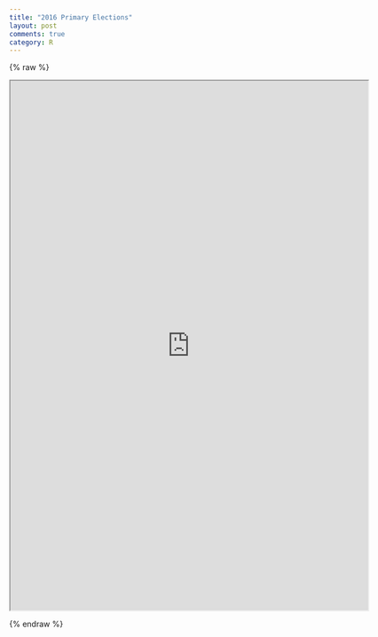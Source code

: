 ```yaml
---
title: "2016 Primary Elections"
layout: post
comments: true
category: R
---
```


{% raw %}

<iframe src="https://public.tableau.com/profile/dim302#!/vizhome/2016PrimaryElection/Dashboard:showVizHome=no&:embed=true"
 width="645" height="955"></iframe>

{% endraw %}
